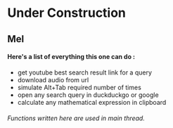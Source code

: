 # Under Construction

## Mel

#### Here's a list of everything this one can do :

* get youtube best search result link for a query
* download audio from url
* simulate Alt+Tab required number of times
* open any search query in duckduckgo or google
* calculate any mathematical expression in clipboard

###### Functions written here are used in main thread.
